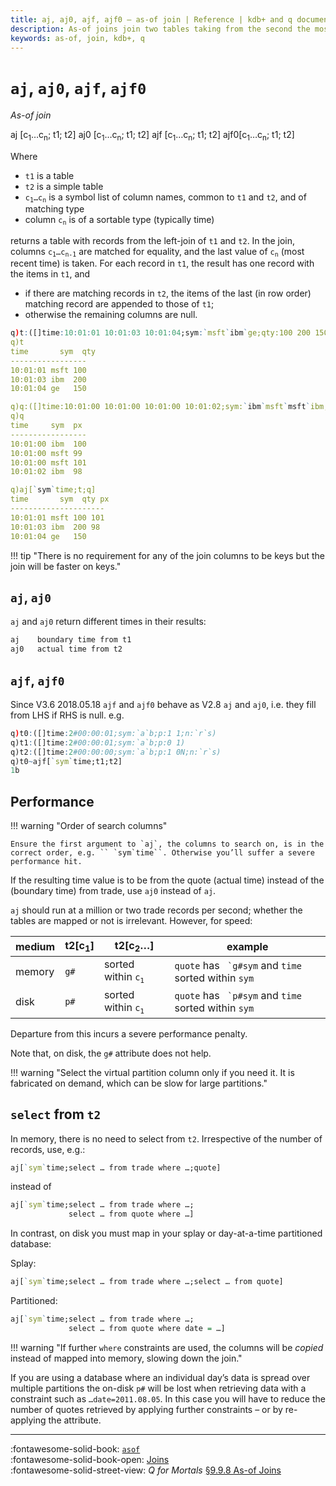 ```yaml
---
title: aj, aj0, ajf, ajf0 – as-of join | Reference | kdb+ and q documentation
description: As-of joins join two tables taking from the second the most recent records prior to the times in the first
keywords: as-of, join, kdb+, q
---
```

# `aj`, `aj0`, `ajf`, `ajf0`




_As-of join_

<div markdown="1" class="typewriter">
aj  [c<sub>1</sub>…c<sub>n</sub>; t1; t2]
aj0 [c<sub>1</sub>…c<sub>n</sub>; t1; t2]
ajf [c<sub>1</sub>…c<sub>n</sub>; t1; t2]
ajf0[c<sub>1</sub>…c<sub>n</sub>; t1; t2]
</div>

Where 

-   `t1` is a table
-   `t2` is a simple table 
-   <code>c<sub>1</sub>…c<sub>n</sub></code> is a symbol list of column names, common to `t1` and `t2`, and of matching type
-   column <code>c<sub>n</sub></code> is of a sortable type (typically time)

returns a table with records from the left-join of `t1` and `t2`.
In the join, columns <code>c<sub>1</sub>…c<sub>n-1</sub></code> are matched for equality, and the last value of <code>c<sub>n</sub></code> (most recent time) is taken.
For each record in `t1`, the result has one record with the items in `t1`, and

-   if there are matching records in `t2`, the items of the last (in row order) matching record are appended to those of `t1`;
-   otherwise the remaining columns are null.

```q
q)t:([]time:10:01:01 10:01:03 10:01:04;sym:`msft`ibm`ge;qty:100 200 150)
q)t
time       sym  qty
-----------------
10:01:01 msft 100
10:01:03 ibm  200
10:01:04 ge   150

q)q:([]time:10:01:00 10:01:00 10:01:00 10:01:02;sym:`ibm`msft`msft`ibm;px:100 99 101 98)
q)q
time     sym  px 
-----------------
10:01:00 ibm  100
10:01:00 msft 99 
10:01:00 msft 101
10:01:02 ibm  98 

q)aj[`sym`time;t;q]
time       sym  qty px
---------------------
10:01:01 msft 100 101
10:01:03 ibm  200 98
10:01:04 ge   150
```

!!! tip "There is no requirement for any of the join columns to be keys but the join will be faster on keys."


## `aj`, `aj0`

`aj` and `aj0` return different times in their results:

```txt
aj    boundary time from t1
aj0   actual time from t2
```


## `ajf`, `ajf0`

Since V3.6 2018.05.18 `ajf` and `ajf0` behave as V2.8 `aj` and `aj0`, i.e. they fill from LHS if RHS is null. e.g.

```q
q)t0:([]time:2#00:00:01;sym:`a`b;p:1 1;n:`r`s)
q)t1:([]time:2#00:00:01;sym:`a`b;p:0 1)
q)t2:([]time:2#00:00:00;sym:`a`b;p:1 0N;n:`r`s)
q)t0~ajf[`sym`time;t1;t2]
1b
```


## Performance

!!! warning "Order of search columns"

    Ensure the first argument to `aj`, the columns to search on, is in the correct order, e.g. `` `sym`time``. Otherwise you’ll suffer a severe performance hit.

If the resulting time value is to be from the quote (actual time) instead of the (boundary time) from trade, use `aj0` instead of `aj`.

`aj` should run at a million or two trade records per second; whether the tables are mapped or not is irrelevant. However, for speed:

medium | t2\[c<sub>1</sub>\] | t2\[c<sub>2</sub>…\] | example
-------|---------------------|----------------------|-----------------------
memory | `g#`          | sorted within <code>c<sub>1</sub></code> | `quote` has `` `g#sym`` and `time` sorted within `sym`
disk   | `p#`          | sorted within <code>c<sub>1</sub></code> | `quote` has `` `p#sym`` and `time` sorted within `sym`

Departure from this incurs a severe performance penalty. 

Note that, on disk, the `g#` attribute does not help.

!!! warning "Select the virtual partition column only if you need it. It is fabricated on demand, which can be slow for large partitions."


## `select` from `t2`

In memory, there is no need to select from `t2`. Irrespective of the number of records, use, e.g.:

```q
aj[`sym`time;select … from trade where …;quote]
```

instead of

```q
aj[`sym`time;select … from trade where …;
             select … from quote where …]
```

In contrast, on disk you must map in your splay or day-at-a-time partitioned database:

Splay:

```q
aj[`sym`time;select … from trade where …;select … from quote]
```

Partitioned:

```q
aj[`sym`time;select … from trade where …;
             select … from quote where date = …]
```

!!! warning "If further `where` constraints are used, the columns will be _copied_ instead of mapped into memory, slowing down the join."

If you are using a database where an individual day’s data is spread over multiple partitions the on-disk `p#` will be lost when retrieving data with a constraint such as `…date=2011.08.05`. 
In this case you will have to reduce the number of quotes retrieved by applying further constraints – or by re-applying the attribute.


----
:fontawesome-solid-book:
[`asof`](asof.md) 
<br>
:fontawesome-solid-book-open:
[Joins](../basics/joins.md)
<br>
:fontawesome-solid-street-view:
_Q for Mortals_
[§9.9.8 As-of Joins](/q4m3/9_Queries_q-sql/#998-as-of-joins)
